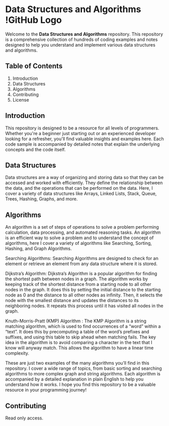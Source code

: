 # Data Structures and Algorithms !GitHub Logo

Welcome to the **Data Structures and Algorithms** repository. This repository is a comprehensive collection of hundreds of coding examples and notes designed to help you understand and implement various data structures and algorithms.

## Table of Contents
1. Introduction
2. Data Structures
3. Algorithms
4. Contributing
5. License

## Introduction
This repository is designed to be a resource for all levels of programmers. Whether you're a beginner just starting out or an experienced developer looking for a refresher, you'll find valuable insights and examples here. Each code sample is accompanied by detailed notes that explain the underlying concepts and the code itself.

## Data Structures
Data structures are a way of organizing and storing data so that they can be accessed and worked with efficiently. They define the relationship between the data, and the operations that can be performed on the data. Here, I cover a variety of data structures like Arrays, Linked Lists, Stack, Queue, Trees, Hashing, Graphs, and more.

## Algorithms
An algorithm is a set of steps of operations to solve a problem performing calculation, data processing, and automated reasoning tasks. An algorithm is an efficient way to solve a problem and to understand the concept of algorithms, here I cover a variety of algorithms like Searching, Sorting, Hashing, and Graph Algorithms.

Searching Algorithms: Searching Algorithms are designed to check for an element or retrieve an element from any data structure where it is stored. 

Dijkstra’s Algorithm: Dijkstra’s Algorithm is a popular algorithm for finding the shortest path between nodes in a graph. The algorithm works by keeping track of the shortest distance from a starting node to all other nodes in the graph. It does this by setting the initial distance to the starting node as 0 and the distance to all other nodes as infinity. Then, it selects the node with the smallest distance and updates the distances to its neighboring nodes. It repeats this process until it has visited all nodes in the graph.

Knuth-Morris-Pratt (KMP) Algorithm : The KMP Algorithm is a string matching algorithm, which is used to find occurrences of a “word” within a “text”. It does this by precomputing a table of the word’s prefixes and suffixes, and using this table to skip ahead when matching fails. The key idea in the algorithm is to avoid comparing a character in the text that I know will anyway match. This allows the algorithm to have a linear time complexity.

These are just two examples of the many algorithms you’ll find in this repository. I cover a wide range of topics, from basic sorting and searching algorithms to more complex graph and string algorithms. Each algorithm is accompanied by a detailed explanation in plain English to help you understand how it works. I hope you find this repository to be a valuable resource in your programming journey!



## Contributing
Read only access.
